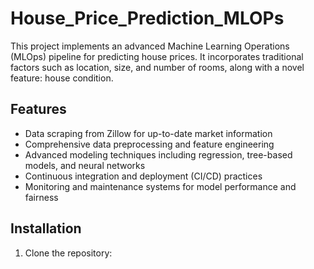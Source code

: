 # House_Price_Prediction_MLOPs
This project implements an advanced Machine Learning Operations (MLOps) pipeline for predicting house prices. It incorporates traditional factors such as location, size, and number of rooms, along with a novel feature: house condition.

## Features

- Data scraping from Zillow for up-to-date market information
- Comprehensive data preprocessing and feature engineering
- Advanced modeling techniques including regression, tree-based models, and neural networks
- Continuous integration and deployment (CI/CD) practices
- Monitoring and maintenance systems for model performance and fairness

## Installation

1. Clone the repository:

